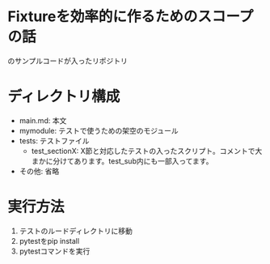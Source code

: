 # Fixtureを効率的に作るためのスコープの話

のサンプルコードが入ったリポジトリ

# ディレクトリ構成

- main.md: 本文
- mymodule: テストで使うための架空のモジュール
- tests: テストファイル
    - test_sectionX: X節と対応したテストの入ったスクリプト。コメントで大まかに分けてあります。test_sub内にも一部入ってます。
- その他: 省略

# 実行方法

1. テストのルードディレクトリに移動
2. pytestをpip install
3. pytestコマンドを実行